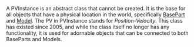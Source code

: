 A PVInstance is an abstract class that cannot be created. It is the base for all objects that have a physical location in the world, specifically [BasePart](https://developer.roblox.com/en-us/api-reference/class/BasePart) and [Model](https://developer.roblox.com/en-us/api-reference/class/Model). The PV in PVInstance stands for _Position-Velocity_. This class has existed since 2005, and while the class itself no longer has any functionality, it is used for adornable objects that can be connected to both BaseParts and Models.